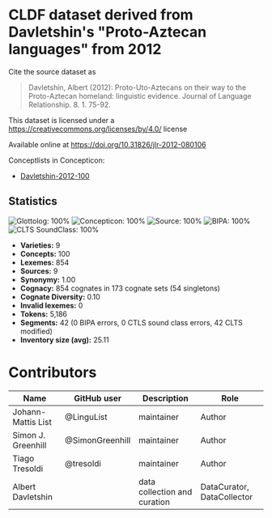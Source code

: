 # CLDF dataset derived from Davletshin's "Proto-Aztecan languages" from 2012

Cite the source dataset as

> Davletshin, Albert (2012): Proto-Uto-Aztecans on their way to the Proto-Aztecan homeland: linguistic evidence. Journal of Language Relationship. 8. 1. 75-92.

This dataset is licensed under a https://creativecommons.org/licenses/by/4.0/ license

Available online at https://doi.org/10.31826/jlr-2012-080106


Conceptlists in Concepticon:
- [Davletshin-2012-100](https://concepticon.clld.org/contributions/Davletshin-2012-100)
## Statistics


![Glottolog: 100%](https://img.shields.io/badge/Glottolog-100%25-brightgreen.svg "Glottolog: 100%")
![Concepticon: 100%](https://img.shields.io/badge/Concepticon-100%25-brightgreen.svg "Concepticon: 100%")
![Source: 100%](https://img.shields.io/badge/Source-100%25-brightgreen.svg "Source: 100%")
![BIPA: 100%](https://img.shields.io/badge/BIPA-100%25-brightgreen.svg "BIPA: 100%")
![CLTS SoundClass: 100%](https://img.shields.io/badge/CLTS%20SoundClass-100%25-brightgreen.svg "CLTS SoundClass: 100%")

- **Varieties:** 9
- **Concepts:** 100
- **Lexemes:** 854
- **Sources:** 9
- **Synonymy:** 1.00
- **Cognacy:** 854 cognates in 173 cognate sets (54 singletons)
- **Cognate Diversity:** 0.10
- **Invalid lexemes:** 0
- **Tokens:** 5,186
- **Segments:** 42 (0 BIPA errors, 0 CTLS sound class errors, 42 CLTS modified)
- **Inventory size (avg):** 25.11

# Contributors

Name | GitHub user | Description | Role
--- | --- | --- | ---
Johann-Mattis List | @LinguList | maintainer | Author
Simon J. Greenhill | @SimonGreenhill | maintainer | Author
Tiago Tresoldi | @tresoldi | maintainer | Author
Albert Davletshin | | data collection and curation | DataCurator, DataCollector


